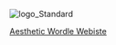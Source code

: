 ![logo_Standard](https://github.com/JohanneJayde/AestheticWordle/assets/114778753/36137f1a-4eb5-40ef-baac-68a63ac60a55)



[Aesthetic Wordle Webiste](https://aestheticwordle.com/)
